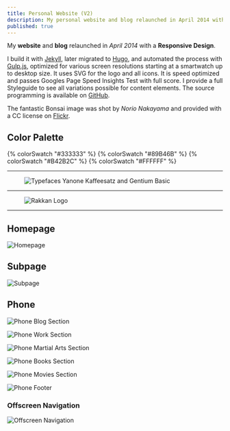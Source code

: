 ```yaml
---
title: Personal Website (V2)
description: My personal website and blog relaunched in April 2014 with a Responsive Design.
published: true
---
```


My **website** and **blog** relaunched in _April 2014_ with a **Responsive Design**.

I build it with [Jekyll](http://jekyllrb.com/), later migrated to [Hugo](https://gohugo.io/), and automated the process with [Gulp.js](http://gulpjs.com/), optimized for various screen resolutions starting at a smartwatch up to desktop size. It uses SVG for the logo and all icons. It is speed optimized and passes Googles Page Speed Insights Test with full score. I provide a full Styleguide to see all variations possible for content elements. The source programming is available on [GitHub](https://github.com/kogakure/stefanimhoff.de-jekyll/).

The fantastic Bonsai image was shot by _Norio Nakayama_ and provided with a CC license on [Flickr](https://www.flickr.com/photos/norio-nakayama/9156103138).

## Color Palette

<div class="color-stack">
  {% colorSwatch "#333333" %}
  {% colorSwatch "#89B46B" %}
  {% colorSwatch "#B42B2C" %}
  {% colorSwatch "#FFFFFF" %}
</div>

---

<figure class="light image-shadow">

![Typefaces Yanone Kaffeesatz and Gentium Basic](./images/stefanimhoff-v2-typeface.svg)

</figure>

---

<figure class="light image-shadow">

![Rakkan Logo](./images/stefanimhoff-v2-logo.svg)

</figure>

---

## Homepage

![Homepage](./images/stefanimhoff-v2-homepage.jpg)

## Subpage

![Subpage](./images/stefanimhoff-v2-subpage.jpg)

## Phone

<div class="projects-detail-medium">

![Phone Blog Section](./images/stefanimhoff-v2-phone-blog.jpg)

![Phone Work Section](./images/stefanimhoff-v2-phone-work.jpg)

![Phone Martial Arts Section](./images/stefanimhoff-v2-phone-martial-arts.jpg)

![Phone Books Section](./images/stefanimhoff-v2-phone-books.jpg)

![Phone Movies Section](./images/stefanimhoff-v2-phone-movies.jpg)

![Phone Footer](./images/stefanimhoff-v2-phone-footer.jpg)

</div>

### Offscreen Navigation

![Offscreen Navigation](./images/stefanimhoff-v2-navigation.jpg)
